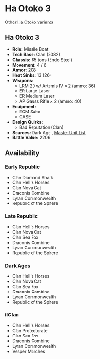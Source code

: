 # Ha Otoko 3 

[Other Ha Otoko variants](../ha_otoko.md) 

## Ha Otoko 3 

- **Role:** Missile Boat 
- **Tech Base:** Clan (3082) 
- **Chassis:** 65 tons (Endo Steel) 
- **Movement:** 4 / 6 
- **Armor:** 208 
- **Heat Sinks:** 13 (26) 
- **Weapons:** 
  - LRM 20 w/ Artemis IV × 2 (ammo: 36) 
  - ER Large Laser 
  - ER Medium Laser 
  - AP Gauss Rifle × 2 (ammo: 40) 
- **Equipment:** 
  - ECM Suite 
  - CASE 
- **Design Quirks:** 
  - Bad Reputation (Clan) 
- **Sources:** Dark Age , [Master Unit List](http://masterunitlist.info/Unit/Details/1354) 
- **Battle Value:** 2206 

## Availability 

### Early Republic 

- Clan Diamond Shark 
- Clan Hell's Horses 
- Clan Nova Cat 
- Draconis Combine 
- Lyran Commonwealth 
- Republic of the Sphere 

### Late Republic 

- Clan Hell's Horses 
- Clan Nova Cat 
- Clan Sea Fox 
- Draconis Combine 
- Lyran Commonwealth 
- Republic of the Sphere 

### Dark Ages 

- Clan Hell's Horses 
- Clan Nova Cat 
- Clan Sea Fox 
- Draconis Combine 
- Lyran Commonwealth 
- Republic of the Sphere 

### ilClan 

- Clan Hell's Horses 
- Clan Protectorate 
- Clan Sea Fox 
- Draconis Combine 
- Lyran Commonwealth 
- Vesper Marches 

